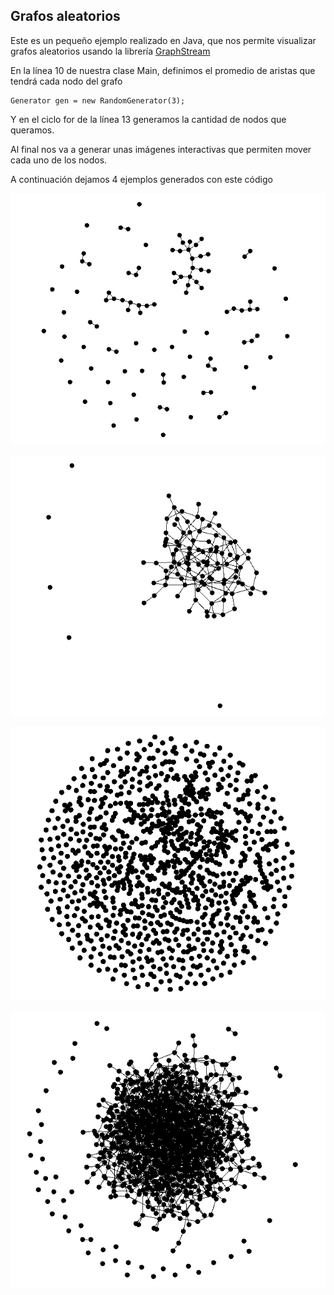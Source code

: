 ## Grafos aleatorios

Este es un pequeño ejemplo realizado en Java, que nos permite visualizar grafos aleatorios usando la librería  [GraphStream](http://graphstream-project.org/doc/Tutorials/Getting-Started/1.0/)

En la línea 10 de nuestra clase Main, definimos el promedio de aristas que tendrá cada nodo del grafo

```
Generator gen = new RandomGenerator(3);
```
Y en el ciclo for de la línea 13 generamos la cantidad de nodos que queramos.

Al final nos va a generar unas imágenes interactivas que permiten mover cada uno de los nodos.

A continuación dejamos 4 ejemplos generados con este código

![Grafo con 100 nodos y en promedio 1 arista por cada nodo](https://raw.githubusercontent.com/hdmoncaleanos/RandomGraph/master/GrafoAleatorio/img/Grafo_1.png)

![Grafo con 100 nodos y en promedio 3 aristas por cada nodo](https://raw.githubusercontent.com/hdmoncaleanos/RandomGraph/master/GrafoAleatorio/img/Grafo_2.png)

![Grafo con 1000 nodos y en promedio 1 arista por cada nodo](https://raw.githubusercontent.com/hdmoncaleanos/RandomGraph/master/GrafoAleatorio/img/Grafo_3.png)

![Grafo con 1000 nodos y en promedio 3 aristas por cada nodo](https://raw.githubusercontent.com/hdmoncaleanos/RandomGraph/master/GrafoAleatorio/img/Grafo_4.png)
